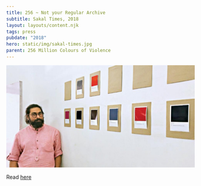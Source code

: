 ```yaml
---
title: 256 ~ Not your Regular Archive
subtitle: Sakal Times, 2018
layout: layouts/content.njk
tags: press
pubdate: "2018"
hero: static/img/sakal-times.jpg
parent: 256 Million Colours of Violence
---
```

![](/static/img/sakal-times.jpg)

Read [here](http://www.sakaltimes.com/art-culture/not-your-regular-archive-11900)
